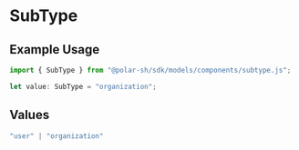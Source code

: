 # SubType

## Example Usage

```typescript
import { SubType } from "@polar-sh/sdk/models/components/subtype.js";

let value: SubType = "organization";
```

## Values

```typescript
"user" | "organization"
```